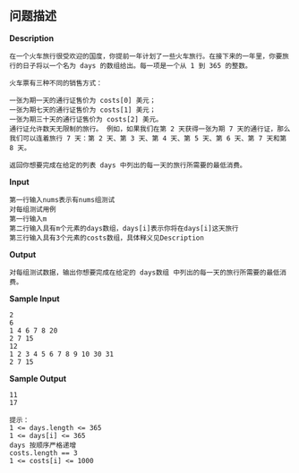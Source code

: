 ## 问题描述

**Description**

```
在一个火车旅行很受欢迎的国度，你提前一年计划了一些火车旅行。在接下来的一年里，你要旅行的日子将以一个名为 days 的数组给出。每一项是一个从 1 到 365 的整数。

火车票有三种不同的销售方式：

一张为期一天的通行证售价为 costs[0] 美元；
一张为期七天的通行证售价为 costs[1] 美元；
一张为期三十天的通行证售价为 costs[2] 美元。
通行证允许数天无限制的旅行。 例如，如果我们在第 2 天获得一张为期 7 天的通行证，那么我们可以连着旅行 7 天：第 2 天、第 3 天、第 4 天、第 5 天、第 6 天、第 7 天和第 8 天。

返回你想要完成在给定的列表 days 中列出的每一天的旅行所需要的最低消费。
```

**Input**

```
第一行输入nums表示有nums组测试
对每组测试用例
第一行输入m
第二行输入具有m个元素的days数组，days[i]表示你将在days[i]这天旅行
第三行输入具有3个元素的costs数组，具体释义见Description
```

**Output**

```
对每组测试数据，输出你想要完成在给定的 days数组 中列出的每一天的旅行所需要的最低消费。
```

**Sample Input**

```
2
6
1 4 6 7 8 20
2 7 15
12
1 2 3 4 5 6 7 8 9 10 30 31
2 7 15
```

**Sample Output**

```
11
17

提示：
1 <= days.length <= 365
1 <= days[i] <= 365
days 按顺序严格递增
costs.length == 3
1 <= costs[i] <= 1000
```